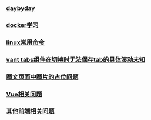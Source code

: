 <!--
 * @Description: 
 * @Version: 1.0.0
 * @Autor: yin gang
 * @Date: 2020-09-23 14:07:12
 * @LastEditors: yin gang
 * @LastEditTime: 2020-11-07 14:58:26
-->
### [daybyday](./daybyday.md)
### [docker学习](./docker.md)
### [linux常用命令](./linux.md)
### [vant tabs组件在切换时无法保存tab的具体滚动未知](./tab.md)
### [图文页面中图片的占位问题](./pic.md)
### [Vue相关问题](./vue.md)
### [其他前端相关问题](./other-front.md)